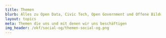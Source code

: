 ```yaml
---
title: Themen
blurb: Alles zu Open Data, Civic Tech, Open Government und Offene Bildung
layout: topics
meta: Themen die uns und mit denen wir uns beschäftigen
img_header: /okf/social-og/themen-social-og.png
---
```

